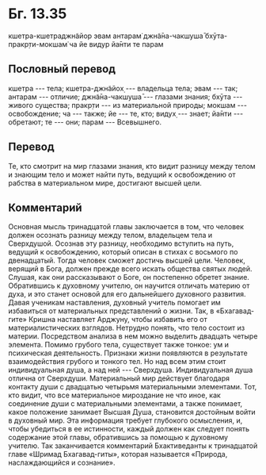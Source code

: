 # Бг. 13.35
кшетра-кшетраджн̃айор эвам
антарам̇ джн̃а̄на-чакшуша̄
бхӯта-пракр̣ти-мокшам̇ ча
йе видур йа̄нти те парам
## Пословный перевод

кшетра --- тела; кшетра-джн̃айох̣ --- владельца тела; эвам --- так;
антарам --- отличие; джн̃а̄на-чакшуша̄ --- глазами знания; бхӯта --- живого
существа; пракр̣ти --- из материальной природы; мокшам --- освобождение;
ча --- также; йе --- те, кто; видух̣ --- знает; йа̄нти --- обретают; те
--- они; парам --- Всевышнего.

## Перевод

Те, кто смотрит на мир глазами знания, кто видит разницу между телом и
знающим тело и может найти путь, ведущий к освобождению от рабства в
материальном мире, достигают высшей цели.

## Комментарий

Основная мысль тринадцатой главы заключается в том, что человек должен
осознать разницу между телом, владельцем тела и Сверхдушой. Осознав эту
разницу, необходимо вступить на путь, ведущий к освобождению, который
описан в стихах с восьмого по двенадцатый. Тогда человек сможет достичь
высшей цели. Человек, верящий в Бога, должен прежде всего искать
общества святых людей. Слушая, как они рассказывают о Боге, он
постепенно обретет знание. Обратившись к духовному учителю, он научится
отличать материю от духа, и это станет основой для его дальнейшего
духовного развития. Давая ученикам наставления, духовный учитель
помогает им избавиться от материальных представлений о жизни. Так, в
«Бхагавад-гите» Кришна наставляет Арджуну, чтобы избавить его от
материалистических взглядов. Нетрудно понять, что тело состоит из
материи. Посредством анализа в нем можно выделить двадцать четыре
элемента. Помимо грубого тела, существует также тонкое: ум и психическая
деятельность. Признаки жизни появляются в результате взаимодействия
грубого и тонкого тел. Но над всем этим стоит индивидуальная душа, а над
ней --- Сверхдуша. Индивидуальная душа отлична от Сверхдуши.
Материальный мир действует благодаря контакту души с двадцатью четырьмя
материальными элементами. Тот, кто видит, что все материальное
мироздание не что иное, как соединение души с материальными элементами,
а также понимает, какое положение занимает Высшая Душа, становится
достойным войти в духовный мир. Эта информация требует глубокого
осмысления, и, чтобы убедиться в ее истинности, каждый должен как
следует понять содержание этой главы, обратившись за помощью к духовному
учителю. Так заканчивается комментарий Бхактиведанты к тринадцатой главе
«Шримад Бхагавад-гиты», которая называется «Природа, наслаждающийся и
сознание».
